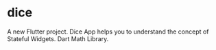 # dice

A new Flutter project. Dice App helps you to understand the concept of Stateful Widgets. Dart Math Library.

